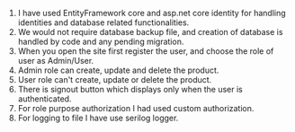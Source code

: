 1. I have used EntityFramework core and asp.net core identity for handling identities and database related functionalities.
2. We would not require database backup file, and creation of database is handled by code and any pending migration.
3. When you open the site first register the user, and choose the role of user as Admin/User.
4. Admin role can create, update and delete the product.
5. User role can't create, update or delete the product.
6. There is signout button which displays only when the user is authenticated.
7. For role purpose authorization I had used custom authorization.
8. For logging to file I have use serilog logger.
    
